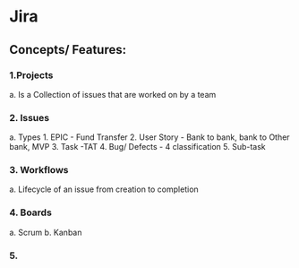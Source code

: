 # Jira

## Concepts/ Features:
### 1.Projects
  a. Is a Collection of issues that are worked on by a team
### 2. Issues
  a. Types
    1. EPIC - Fund Transfer
    2. User Story - Bank to bank, bank to Other bank, MVP
    3. Task -TAT
    4. Bug/ Defects - 4 classification
    5. Sub-task
### 3. Workflows
  a. Lifecycle of an issue from creation to completion
### 4. Boards
  a. Scrum
  b. Kanban
### 5.

